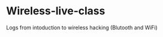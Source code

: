 Wireless-live-class
===================

Logs from intoduction to wireless hacking (Blutooth and WiFi)

